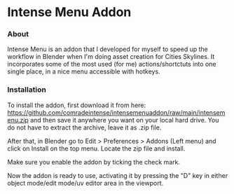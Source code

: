 # Intense Menu Addon

### About

Intense Menu is an addon that I developed for myself to speed up the workflow in Blender when I'm doing asset creation for Cities Skylines. It incorporates some of the most used (for me) actions/shortctuts into one single place, in a nice menu accessible with hotkeys.

### Installation

To install the addon, first download it from here: https://github.com/comradeintense/intensemenuaddon/raw/main/intensemenu.zip and then save it anywhere you want on your local hard drive. You do not have to extract the archive, leave it as .zip file.

After that, in Blender go to Edit > Preferences > Addons (Left menu) and click on Install on the top menu. Locate the zip file and install.

Make sure you enable the addon by ticking the check mark.

Now the addon is ready to use, activating it by pressing the "D" key in either object mode/edit mode/uv editor area in the viewport.

